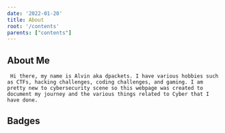 ```yaml
---
date: '2022-01-20'
title: About
root: '/contents'
parents: ["contents"]
---
```


## About Me

```
 Hi there, my name is Alvin aka dpackets. I have various hobbies such as CTFs, hacking challenges, coding challenges, and gaming. I am pretty new to cybersecurity scene so this webpage was created to document my journey and the various things related to Cyber that I have done.
 ```

## Badges

 ![<script src="https://tryhackme.com/badge/5813"></script>]()